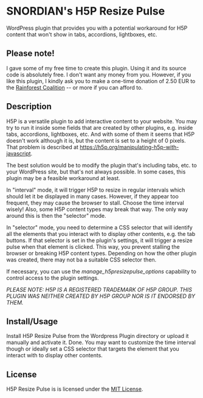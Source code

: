 # SNORDIAN's H5P Resize Pulse
WordPress plugin that provides you with a potential workaround for H5P content that won't show in tabs, accordions, lightboxes, etc.

## Please note!
I gave some of my free time to create this plugin. Using it and its source code is absolutely free. I don't want any money from you. However, if you like this plugin, I kindly ask you to make a one-time donation of 2.50 EUR to the [Rainforest Coalition](https://www.rainforestcoalition.org/donate) -- or more if you can afford to.

## Description
H5P is a versatile plugin to add interactive content to your website. You may try to run it inside some fields that are created by other plugins, e.g. inside tabs, accordions, lightboxes, etc. And with some of them it seems that H5P doesn't work although it is, but the content is set to a height of 0 pixels. That problem is described at https://h5p.org/manipulating-h5p-with-javascript.

The best solution would be to modify the plugin that's including tabs, etc. to your WordPress site, but that's not always possible. In some cases, this plugin may be a feasible workaround at least.

In "interval" mode, it will trigger H5P to resize in regular intervals which should let it be displayed in many cases. However, if they appear too frequent, they may cause the browser to stall. Choose the time interval wisely! Also, some H5P content types may
break that way. The only way around this is then the "selector" mode.

In "selector" mode, you need to determine a CSS selector that will identify all the elements that you interact with to display
other contents, e.g. the tab buttons. If that selector is set in the plugin's settings, it will trigger a resize pulse
when that element is clicked. This way, you prevent stalling the browser or breaking H5P content types. Depending on how the
other plugin was created, there may not ba a suitable CSS selector then.

If necessary, you can use the _manage_h5presizepulse_options_ capability to control access to the plugin settings.

*PLEASE NOTE: H5P IS A REGISTERED TRADEMARK OF H5P GROUP. THIS PLUGIN WAS NEITHER CREATED BY H5P GROUP NOR IS IT ENDORSED BY THEM.*

## Install/Usage
Install H5P Resize Pulse from the Wordpress Plugin directory or upload it manually and activate it. Done. You may want to customize the time interval though or ideally set a CSS selector that targets the element that you interact with to display other contents.

## License
H5P Resize Pulse is is licensed under the [MIT License](https://github.com/otacke/wp-h5p-resize-pulse/blob/master/LICENSE).
